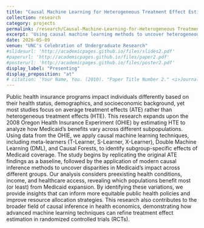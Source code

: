 ```yaml
---
title: "Causal Machine Learning for Heterogeneous Treatment Effect Estimation in the 2008 Oregon Health Insurance Experiment"
collection: research
category: projects
permalink: /research/Causal-Machine-Learning-for-Heterogeneous Treatment-Effects-in-the-2008-Oregon-Health-Insurance-Experiment
excerpt: 'Using causal machine learning methods to uncover heterogeneous treatment effects in the OHIE and develop policy targeting algorithms that maximize the impact of Medicaid expansion.'
date: 2026-05-09
venue: "UNC's Celebration of Undergraduate Research"
#slidesurl: 'http://academicpages.github.io/files/slides2.pdf'
#paperurl: 'http://academicpages.github.io/files/paper2.pdf'
#posterurl: 'http://academicpages.github.io/files/poster2.pdf'
display_label: "Presenting"
display_preposition: "at"
# citation: 'Your Name, You. (2010). "Paper Title Number 2." <i>Journal 1</i>. 1(2).'
---
```


Public health insurance programs impact individuals differently based on their health status, demographics, and socioeconomic background, yet most studies focus on average treatment effects (ATE) rather than heterogeneous treatment effects (HTE). This research expands upon the 2008 Oregon Health Insurance Experiment (OHIE) by estimating HTE to analyze how Medicaid’s benefits vary across different subpopulations. Using data from the OHIE, we apply causal machine learning techniques, including meta-learners (T-Learner, S-Learner, X-Learner), Double Machine Learning (DML), and Causal Forests, to identify subgroup-specific effects of Medicaid coverage. The study begins by replicating the original ATE findings as a baseline, followed by the application of modern causal inference methods to uncover disparities in Medicaid’s impact across different groups. Our analysis considers preexisting health conditions, income, and healthcare access, revealing which populations benefit most (or least) from Medicaid expansion. By identifying these variations, we provide insights that can inform more equitable public health policies and improve resource allocation strategies. This research also contributes to the broader field of causal inference in health economics, demonstrating how advanced machine learning techniques can refine treatment effect estimation in randomized controlled trials (RCTs).
